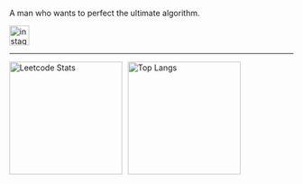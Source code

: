 A man who wants to perfect the ultimate algorithm.
<div align="left">
  <a href="https://www.instagram.com/monsangter_invest" target="_blank">
  <img src="https://img.shields.io/static/v1?message=Instagram&logo=instagram&label=&color=E4405F&logoColor=white&labelColor=&style=for-the-badge" height="35" alt="instagram logo"  />
  </a>
</div>

---
<div style="display: flex; gap: 10px; width: 210px;">
  <img src="https://leetcard.jacoblin.cool/PaulBae?theme=dark&font=Pacifico%20Brush&ext=activity" alt="Leetcode Stats" height = "200">
  <img src="https://github-readme-stats.vercel.app/api/top-langs/?username=kokoavailable&layout=compact" alt="Top Langs" height = "200">
</div>
